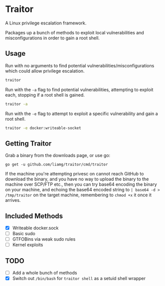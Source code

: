 # Traitor

A Linux privilege escalation framework.

Packages up a bunch of methods to exploit local vulnerabilities and misconfigurations in order to gain a root shell.

## Usage

Run with no arguments to find potential vulnerabilities/misconfigurations which could allow privilege escalation.

```bash
traitor
```

Run with the `-a` flag to find potential vulnerabilities, attempting to exploit each, stopping if a root shell is gained.

```bash
traitor -a
```

Run with the `-e` flag to attempt to exploit a specific vulnerability and gain a root shell.

```bash
traitor -e docker:writeable-socket
```

## Getting Traitor

Grab a binary from the downloads page, or use go:

```
go get -u github.com/liamg/traitor/cmd/traitor
```

If the machine you're attempting privesc on cannot reach GitHub to download the binary, and you have no way to upload the binary to the machine over SCP/FTP etc., then you can try base64 encoding the binary on your machine, and echoing the base64 encoded string to `| base64 -d > /tmp/traitor` on the target machine, remembering to `chmod +x` it once it arrives.

## Included Methods

- [x] Writeable docker.sock
- [ ] Basic sudo
- [ ] GTFOBins via weak sudo rules
- [ ] Kernel exploits

## TODO

- [ ] Add a whole bunch of methods
- [x] Switch out `/bin/bash` for `traitor shell` as a setuid shell wrapper
